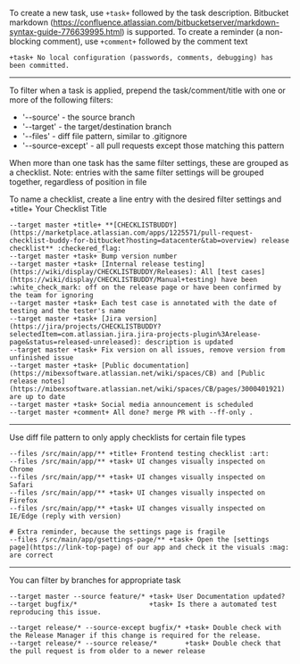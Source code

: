 To create a new task, use `+task+` followed by the task description.
Bitbucket markdown (https://confluence.atlassian.com/bitbucketserver/markdown-syntax-guide-776639995.html) is supported.
To create a reminder (a non-blocking comment), use `+comment+` followed by the comment text
```
+task+ No local configuration (passwords, comments, debugging) has been committed.
```
---
To filter when a task is applied, prepend the task/comment/title with one or more of the following filters:
- '--source' - the source branch
- '--target' - the target/destination branch
- '--files' - diff file pattern, similar to .gitignore
- '--source-except' - all pull requests except those matching this pattern

When more than one task has the same filter settings, these are grouped as a checklist.
Note: entries with the same filter settings will be grouped together, regardless of position in file

To name a checklist, create a line entry with the desired filter settings and +title+ Your Checklist Title
```
--target master +title+ **[CHECKLISTBUDDY](https://marketplace.atlassian.com/apps/1225571/pull-request-checklist-buddy-for-bitbucket?hosting=datacenter&tab=overview) release checklist** :checkered_flag:
--target master +task+ Bump version number
--target master +task+ [Internal release testing](https://wiki/display/CHECKLISTBUDDY/Releases): All [test cases](https://wiki/display/CHECKLISTBUDDY/Manual+testing) have been :white_check_mark: off on the release page or have been confirmed by the team for ignoring
--target master +task+ Each test case is annotated with the date of testing and the tester's name
--target master +task+ [Jira version](https://jira/projects/CHECKLISTBUDDY?selectedItem=com.atlassian.jira.jira-projects-plugin%3Arelease-page&status=released-unreleased): description is updated
--target master +task+ Fix version on all issues, remove version from unfinished issue
--target master +task+ [Public documentation](https://mibexsoftware.atlassian.net/wiki/spaces/CB) and [Public release notes](https://mibexsoftware.atlassian.net/wiki/spaces/CB/pages/3000401921) are up to date
--target master +task+ Social media announcement is scheduled
--target master +comment+ All done? merge PR with --ff-only .
```
---
Use diff file pattern to only apply checklists for certain file types
```
--files /src/main/app/** +title+ Frontend testing checklist :art:
--files /src/main/app/** +task+ UI changes visually inspected on Chrome
--files /src/main/app/** +task+ UI changes visually inspected on Safari 
--files /src/main/app/** +task+ UI changes visually inspected on Firefox
--files /src/main/app/** +task+ UI changes visually inspected on IE/Edge (reply with version)

# Extra reminder, because the settings page is fragile
--files /src/main/app/gsettings-page/** +task+ Open the [settings page](https://link-top-page) of our app and check it the visuals :mag: are correct
```
---
You can filter by branches for appropriate task
```
--target master --source feature/* +task+ User Documentation updated?
--target bugfix/*                  +task+ Is there a automated test reproducing this issue.
             
--target release/* --source-except bugfix/* +task+ Double check with the Release Manager if this change is required for the release.
--target release/* --source release/*       +task+ Double check that the pull request is from older to a newer release
```
